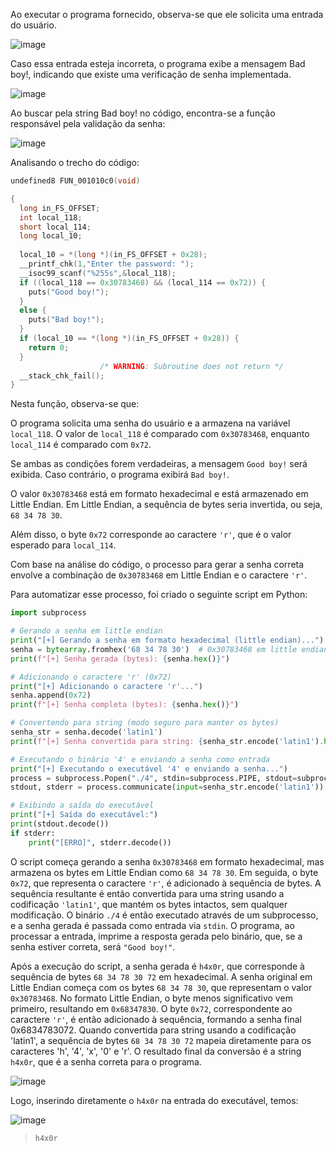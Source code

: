 Ao executar o programa fornecido, observa-se que ele solicita uma entrada do usuário.

![image](https://github.com/user-attachments/assets/283897f1-f2d2-4fd5-9f1f-be3f32f7cc03)

Caso essa entrada esteja incorreta, o programa exibe a mensagem Bad boy!, indicando que existe uma verificação de senha implementada.

![image](https://github.com/user-attachments/assets/4408f75c-5df7-4abd-b615-33cdbe625bc6)

Ao buscar pela string Bad boy! no código, encontra-se a função responsável pela validação da senha:

![image](https://github.com/user-attachments/assets/42f515d5-68f6-4cb0-ac9d-63a58839cf26)

Analisando o trecho do código:

```c
undefined8 FUN_001010c0(void)

{
  long in_FS_OFFSET;
  int local_118;
  short local_114;
  long local_10;
  
  local_10 = *(long *)(in_FS_OFFSET + 0x28);
  __printf_chk(1,"Enter the password: ");
  __isoc99_scanf("%255s",&local_118);
  if ((local_118 == 0x30783468) && (local_114 == 0x72)) {
    puts("Good boy!");
  }
  else {
    puts("Bad boy!");
  }
  if (local_10 == *(long *)(in_FS_OFFSET + 0x28)) {
    return 0;
  }
                    /* WARNING: Subroutine does not return */
  __stack_chk_fail();
}
```

Nesta função, observa-se que:

O programa solicita uma senha do usuário e a armazena na variável `local_118`.
O valor de `local_118` é comparado com `0x30783468`, enquanto `local_114` é comparado com `0x72`.

Se ambas as condições forem verdadeiras, a mensagem `Good boy!` será exibida. Caso contrário, o programa exibirá `Bad boy!`.

O valor `0x30783468` está em formato hexadecimal e está armazenado em Little Endian. Em Little Endian, a sequência de bytes seria invertida, ou seja, `68 34 78 30`.

Além disso, o byte `0x72` corresponde ao caractere `'r'`, que é o valor esperado para `local_114`.

Com base na análise do código, o processo para gerar a senha correta envolve a combinação de `0x30783468` em Little Endian e o caractere `'r'`.

Para automatizar esse processo, foi criado o seguinte script em Python:

```py
import subprocess

# Gerando a senha em little endian
print("[+] Gerando a senha em formato hexadecimal (little endian)...")
senha = bytearray.fromhex('68 34 78 30')  # 0x30783468 em little endian
print(f"[+] Senha gerada (bytes): {senha.hex()}")

# Adicionando o caractere 'r' (0x72)
print("[+] Adicionando o caractere 'r'...")
senha.append(0x72)
print(f"[+] Senha completa (bytes): {senha.hex()}")

# Convertendo para string (modo seguro para manter os bytes)
senha_str = senha.decode('latin1')
print(f"[+] Senha convertida para string: {senha_str.encode('latin1').hex()}")

# Executando o binário '4' e enviando a senha como entrada
print("[+] Executando o executável '4' e enviando a senha...")
process = subprocess.Popen("./4", stdin=subprocess.PIPE, stdout=subprocess.PIPE, stderr=subprocess.PIPE)
stdout, stderr = process.communicate(input=senha_str.encode('latin1'))

# Exibindo a saída do executável
print("[+] Saída do executável:")
print(stdout.decode())
if stderr:
    print("[ERRO]", stderr.decode())
```

O script começa gerando a senha `0x30783468` em formato hexadecimal, mas armazena os bytes em Little Endian como `68 34 78 30`. Em seguida, o byte `0x72`, que representa o caractere `'r'`, é adicionado à sequência de bytes. A sequência resultante é então convertida para uma string usando a codificação `'latin1'`, que mantém os bytes intactos, sem qualquer modificação. O binário `./4` é então executado através de um subprocesso, e a senha gerada é passada como entrada via `stdin`. O programa, ao processar a entrada, imprime a resposta gerada pelo binário, que, se a senha estiver correta, será `"Good boy!"`.

Após a execução do script, a senha gerada é `h4x0r`, que corresponde à sequência de bytes `68 34 78 30 72` em hexadecimal. A senha original em Little Endian começa com os bytes `68 34 78 30`, que representam o valor `0x30783468`. No formato Little Endian, o byte menos significativo vem primeiro, resultando em `0x68347830`. O byte `0x72`, correspondente ao caractere `'r'`, é então adicionado à sequência, formando a senha final 0x6834783072. Quando convertida para string usando a codificação 'latin1', a sequência de bytes `68 34 78 30 72` mapeia diretamente para os caracteres 'h', '4', 'x', '0' e 'r'. O resultado final da conversão é a string `h4x0r`, que é a senha correta para o programa.

![image](https://github.com/user-attachments/assets/04103ec3-83d4-4b55-9d9e-f3aa0df3f301)

Logo, inserindo diretamente o `h4x0r` na entrada do executável, temos:

![image](https://github.com/user-attachments/assets/11b5dbef-f4d9-45ef-bea1-2d77df4550b1)

> `h4x0r`

